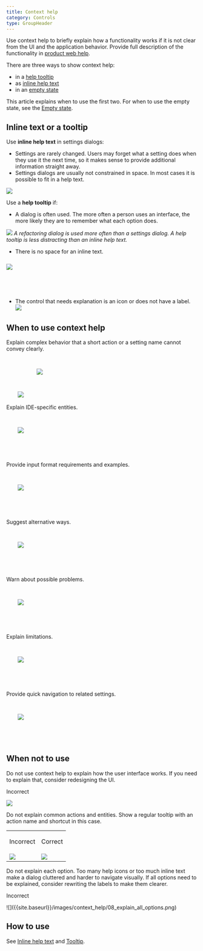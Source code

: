 ```yaml
---
title: Context help
category: Controls
type: GroupHeader
---
```


Use context help to briefly explain how a functionality works if it is not clear from the UI and the application behavior. Provide full description of the functionality in [product web help](https://www.jetbrains.com/help/idea/).

There are three ways to show context help:
* in a [help tooltip]({{site.baseurl}}/controls/tooltip)
* as [inline help text]({{site.baseurl}}/components/inline_help_text)
* in an [empty state]({{site.baseurl}}/principles/empty_state)

<p class="noanchor">This article explains when to use the first two. For when to use the empty state, see the <a href="{{site.baseurl}}/principles/empty_state">Empty state</a>.</p> 


## Inline text or a tooltip

Use **inline help text** in settings dialogs:
* Settings are rarely changed. Users may forget what a setting does when they use it the next time, so it makes sense to provide additional information straight away.
* Settings dialogs are usually not constrained in space. In most cases it is possible to fit in a help text.

![]({{site.baseurl}}/images/context_help/09_use_inline_help_text.png)

Use a **help tooltip** if:
* A dialog is often used. The more often a person uses an interface, the more likely they are to remember what each option does. 

![]({{site.baseurl}}/images/context_help/10_use_help_tooltip.png)
*A refactoring dialog is used more often than a settings dialog. A help tooltip is less distracting than an inline help text.*

* There is no space for an inline text.
<img src="{{site.baseurl}}/images/context_help/11_no_space_in_settings.png" style="margin-top: 10px; margin-bottom: 60px">

* The control that needs explanation is an icon or does not have a label.
![]({{site.baseurl}}/images/tooltip/03_action_help_tooltip.png)


## When to use context help

Explain complex behavior that a short action or a setting name cannot convey clearly.

<img src="{{site.baseurl}}/images/tooltip/04_question_icon_tooltip.png" style="margin-top: 30px; margin-left: 30px">

<img src="{{site.baseurl}}/images/inline_help_text/02_text_size.png" style="margin-top: 30px; margin-bottom: 60px; margin-left: 30px">

Explain IDE-specific entities.

<img src="{{site.baseurl}}/images/context_help/01_IDE_specific.png" style="margin-top: 30px; margin-bottom: 60px; margin-left: 30px">

Provide input format requirements and examples.

<img src="{{site.baseurl}}/images/context_help/02_formatting_example.png" style="margin-top: 30px; margin-bottom: 60px; margin-left: 30px">

Suggest alternative ways.

<img src="{{site.baseurl}}/images/context_help/03_alternative_ways.png" style="margin-top: 30px; margin-bottom: 60px; margin-left: 30px">

Warn about possible problems.

<img src="{{site.baseurl}}/images/context_help/04_possible_problems.png" style="margin-top: 30px; margin-bottom: 60px; margin-left: 30px">

Explain limitations.

<img src="{{site.baseurl}}/images/context_help/05_limitations.png" style="margin-top: 30px; margin-bottom: 60px; margin-left: 30px">

Provide quick navigation to related settings.

<img src="{{site.baseurl}}/images/inline_help_text/04_link_internal.png" style="margin-top: 30px; margin-bottom: 60px; margin-left: 30px">


## When not to use

Do not use context help to explain how the user interface works. If you need to explain that, consider redesigning the UI.

<p class="label incorrect">Incorrect</p>

![]({{site.baseurl}}/images/context_help/06_explain_how_ui_works.png)

Do not explain common actions and entities. Show a regular tooltip with an action name and shortcut in this case.

<table>

  <tr>
    <td>
        <p class="label incorrect">Incorrect</p>
    </td>
    <td>
        <p class="label correct">Correct</p>
    </td>
  </tr>
  <tr>
    <td>
          <img src="{{site.baseurl}}/images/context_help/07_explain_obvious_incorrect.png" />
    </td>
    <td>
        <img src="{{site.baseurl}}/images/context_help/07_explain_obvious_correct.png" />
    </td>
  </tr>
</table>


Do not explain each option. Too many help icons or too much inline text make a dialog cluttered and harder to navigate visually. If all options need to be explained, consider rewriting the labels to make them clearer. 

<p class="label incorrect">Incorrect</p>
![]({{site.baseurl}}/images/context_help/08_explain_all_options.png)

## How to use

See [Inline help text]({{site.baseurl}}/components/inline_help_text) and [Tooltip]({{site.baseurl}}/controls/tooltip).

